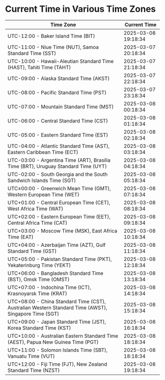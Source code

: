 # Current Time in Various Time Zones

| Time Zone | Current Time |
|-----------|--------------|
| UTC-12:00 - Baker Island Time (BIT) | 2025-03-08 19:18:34 |
| UTC-11:00 - Niue Time (NUT), Samoa Standard Time (SST) | 2025-03-07 20:18:34 |
| UTC-10:00 - Hawaii-Aleutian Standard Time (HAST), Tahiti Time (TAHT) | 2025-03-07 21:18:34 |
| UTC-09:00 - Alaska Standard Time (AKST) | 2025-03-07 22:18:34 |
| UTC-08:00 - Pacific Standard Time (PST) | 2025-03-07 23:18:34 |
| UTC-07:00 - Mountain Standard Time (MST) | 2025-03-08 00:18:34 |
| UTC-06:00 - Central Standard Time (CST) | 2025-03-08 01:18:34 |
| UTC-05:00 - Eastern Standard Time (EST) | 2025-03-08 02:18:34 |
| UTC-04:00 - Atlantic Standard Time (AST), Eastern Caribbean Time (ECT) | 2025-03-08 03:18:34 |
| UTC-03:00 - Argentina Time (ART), Brasília Time (BRT), Uruguay Standard Time (UYT) | 2025-03-08 04:18:34 |
| UTC-02:00 - South Georgia and the South Sandwich Islands Time (SGT) | 2025-03-08 05:18:34 |
| UTC±00:00 - Greenwich Mean Time (GMT), Western European Time (WET) | 2025-03-08 07:18:34 |
| UTC+01:00 - Central European Time (CET), West Africa Time (WAT) | 2025-03-08 08:18:34 |
| UTC+02:00 - Eastern European Time (EET), Central Africa Time (CAT) | 2025-03-08 09:18:34 |
| UTC+03:00 - Moscow Time (MSK), East Africa Time (EAT) | 2025-03-08 10:18:34 |
| UTC+04:00 - Azerbaijan Time (AZT), Gulf Standard Time (GST) | 2025-03-08 11:18:34 |
| UTC+05:00 - Pakistan Standard Time (PKT), Yekaterinburg Time (YEKT) | 2025-03-08 12:18:34 |
| UTC+06:00 - Bangladesh Standard Time (BST), Omsk Time (OMST) | 2025-03-08 13:18:34 |
| UTC+07:00 - Indochina Time (ICT), Krasnoyarsk Time (KRAT) | 2025-03-08 14:18:34 |
| UTC+08:00 - China Standard Time (CST), Australian Western Standard Time (AWST), Singapore Time (SGT) | 2025-03-08 15:18:34 |
| UTC+09:00 - Japan Standard Time (JST), Korea Standard Time (KST) | 2025-03-08 16:18:34 |
| UTC+10:00 - Australian Eastern Standard Time (AEST), Papua New Guinea Time (PGT) | 2025-03-08 18:18:34 |
| UTC+11:00 - Solomon Islands Time (SBT), Vanuatu Time (VUT) | 2025-03-08 18:18:34 |
| UTC+12:00 - Fiji Time (FJT), New Zealand Standard Time (NZST) | 2025-03-08 19:18:34 |
